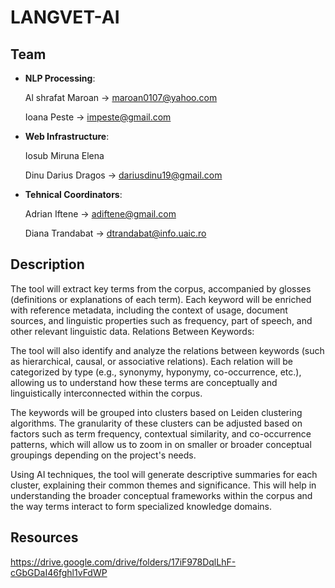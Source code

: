 # LANGVET-AI

## Team
- **NLP Processing**:

  Al shrafat Maroan -> maroan0107@yahoo.com
  
  Ioana Peste -> impeste@gmail.com

- **Web Infrastructure**:

  Iosub Miruna Elena

  Dinu Darius Dragos -> dariusdinu19@gmail.com

- **Tehnical Coordinators**:

  Adrian  Iftene -> adiftene@gmail.com

  Diana Trandabat -> dtrandabat@info.uaic.ro

## Description

The tool will extract key terms from the corpus, accompanied by glosses (definitions or explanations of each term).
Each keyword will be enriched with reference metadata, including the context of usage, document sources, and linguistic properties such as frequency, part of speech, and other relevant linguistic data.
Relations Between Keywords:

The tool will also identify and analyze the relations between keywords (such as hierarchical, causal, or associative relations).
Each relation will be categorized by type (e.g., synonymy, hyponymy, co-occurrence, etc.), allowing us to understand how these terms are conceptually and linguistically interconnected within the corpus.

The keywords will be grouped into clusters based on Leiden clustering algorithms. The granularity of these clusters can be adjusted based on factors such as term frequency, contextual similarity, and co-occurrence patterns, which will allow us to zoom in on smaller or broader conceptual groupings depending on the project's needs.

Using AI techniques, the tool will generate descriptive summaries for each cluster, explaining their common themes and significance. This will help in understanding the broader conceptual frameworks within the corpus and the way terms interact to form specialized knowledge domains.

## Resources 

https://drive.google.com/drive/folders/17iF978DqlLhF-cGbGDaI46fghl1vFdWP
